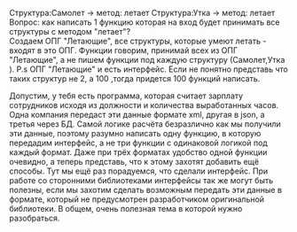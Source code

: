 Структура:Самолет -> метод: летает 
Структура:Утка  -> метод: летает 
Вопрос: как написать 1 функцию которая на вход будет принимать все структуры с методом "летает"?  
Создаем ОПГ "Летающие", все структуры, которые умеют летать - входят в это ОПГ.
Функции говорим, принимай всех из ОПГ "Летающие", а не пишем функции под каждую структуру (Самолет,Утка  ). 
P.s ОПГ "Летающие" и есть интерфейс. 
Если не понятно представь что таких структур не 2, а 100 ,тогда придется 100 функций написать.

Допустим, у тебя есть программа, которая считает зарплату сотрудников исходя из должности и количества выработанных часов.
Одна компания передаст эти данные формате xml, другая в json, а третья через БД. Самой логике расчёта безразлично как мы получили эти данные, поэтому разумно написать одну функцию, в которую передадим интерфейс, а не три функции с одинаковой логикой под каждый формат. Даже при трёх форматах удобство одной функции очевидно, а теперь представь, что к этому захотят добавить ещё способы. Тут мы ещё раз порадуемся, что сделали интерфейс. При работе со сторонними библиотеками интерфейсы так же могут быть полезны, если мы захотим сделать возможным передать эти данные в формате, который не предусмотрен разработчиком оригинальной библиотеки. В общем, очень полезная тема в которой нужно разобраться.